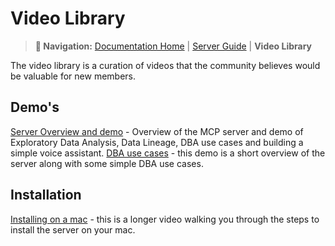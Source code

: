 
# Video Library

> **📍 Navigation:** [Documentation Home](../README.md) | [Server Guide](../README.md) | **Video Library** 


The video library is a curation of videos that the community believes would be valuable for new members.

## Demo's
[Server Overview and demo](https://www.teradata.com/insights/videos/build-ai-agents-using-mcp-server) - Overview of the MCP server and demo of Exploratory Data Analysis, Data Lineage, DBA use cases and building a simple voice assistant.
[DBA use cases](https://www.youtube.com/watch?v=CYUs1tRoO1M&t=14s) - this demo is a short overview of the server along with some simple DBA use cases.


## Installation
[Installing on a mac](https://www.youtube.com/watch?v=QokGX1a5ZuU) - this is a longer video walking you through the steps to install the server on your mac.


